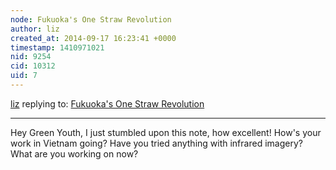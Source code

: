 ```yaml
---
node: Fukuoka's One Straw Revolution
author: liz
created_at: 2014-09-17 16:23:41 +0000
timestamp: 1410971021
nid: 9254
cid: 10312
uid: 7
---
```




[liz](../profile/liz) replying to: [Fukuoka's One Straw Revolution](../notes/GreenYouth/09-04-2013/fukuoka-s-one-straw-revolution)

----
Hey Green Youth, I just stumbled upon this note, how excellent! How's your work in Vietnam going? Have you tried anything with infrared imagery? What are you working on now?